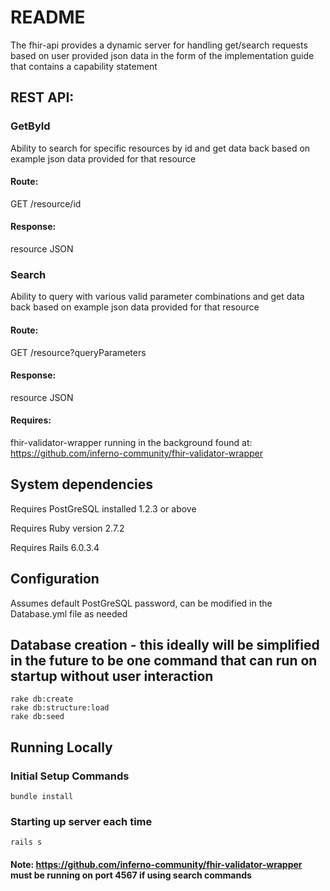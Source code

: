 # README

The fhir-api provides a dynamic server for handling get/search requests based on user provided json data in the form of the implementation guide that contains a capability statement

## REST API:

### GetById

Ability to search for specific resources by id and get data back based on example json data provided for that resource

#### Route:

GET /resource/id

#### Response:

resource JSON

### Search

Ability to query with various valid parameter combinations and get data back based on example json data provided for that resource

#### Route:

GET /resource?queryParameters

#### Response:

resource JSON

#### Requires:

fhir-validator-wrapper running in the background found at: https://github.com/inferno-community/fhir-validator-wrapper

## System dependencies

Requires PostGreSQL installed 1.2.3 or above

Requires Ruby version 2.7.2

Requires Rails 6.0.3.4

## Configuration

Assumes default PostGreSQL password, can be modified in the Database.yml file as needed

## Database creation - this ideally will be simplified in the future to be one command that can run on startup without user interaction

```shell script
rake db:create
rake db:structure:load
rake db:seed
```

## Running Locally

### Initial Setup Commands

```shell script
bundle install
```

### Starting up server each time

```shell script
rails s
```

#### Note: https://github.com/inferno-community/fhir-validator-wrapper must be running on port 4567 if using search commands
